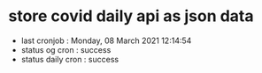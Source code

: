 # store covid daily api as json data

- last cronjob : Monday, 08 March 2021 12:14:54
- status og cron : success
- status daily cron : success
      
      